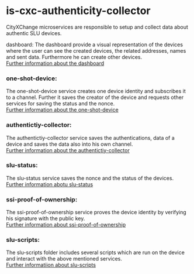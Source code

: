 # is-cxc-authenticity-collector
CityXChange microservices are responsible to setup and collect data about authentic SLU devices.

dashboard:
The dashboard provide a visual representation of the devices where the user can see the created devices, the related addresses, names and sent data.
Furthermore he can create other devices. </br>
[Further information about the dashboard](dashboard/README.md)

### one-shot-device:
The one-shot-device service creates one device identity and subscribes it to a channel. Further it saves the creator of the device and requests other services for saving the status and the nonce. </br>
[Further information about the one-shot-device](one-shot-device/README.md)
 
### authentictiy-collector:
The authentictiy-collector service saves the authentications, data of a device and saves the data also into his own channel.  </br>
[Further information about the authentictiy-collector](authenticity-collector/README.md)

### slu-status:
The slu-status service saves the nonce and the status of the devices. </br>
[Further information abotu slu-status](slu-status/README.md)

### ssi-proof-of-ownership:
The ssi-proof-of-ownership service proves the device identity by verifying his signature with the public key. </br>
[Further information about ssi-proof-of-ownership](ssi-proof-of-ownership/README.md)

### slu-scripts:
The slu-scripts folder includes several scripts which are run on the device and interact with the above mentioned services. </br>
[Further informatiion about slu-scripts](slu-scripts/README.md)


